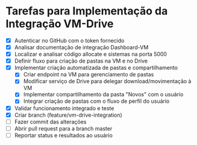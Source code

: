# Tarefas para Implementação da Integração VM-Drive

- [x] Autenticar no GitHub com o token fornecido
- [x] Analisar documentação de integração Dashboard-VM
- [x] Localizar e analisar código allocate e sistemas na porta 5000
- [x] Definir fluxo para criação de pastas na VM e no Drive
- [x] Implementar criação automatizada de pastas e compartilhamento
  - [x] Criar endpoint na VM para gerenciamento de pastas
  - [x] Modificar serviço de Drive para delegar download/movimentação à VM
  - [x] Implementar compartilhamento da pasta "Novos" com o usuário
  - [x] Integrar criação de pastas com o fluxo de perfil do usuário
- [x] Validar funcionamento integrado e teste
- [x] Criar branch (feature/vm-drive-integration)
- [ ] Fazer commit das alterações
- [ ] Abrir pull request para a branch master
- [ ] Reportar status e resultados ao usuário
